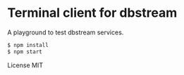 # Terminal client for dbstream

A playground to test dbstream services.

```bash
$ npm install
$ npm start
```

License MIT
